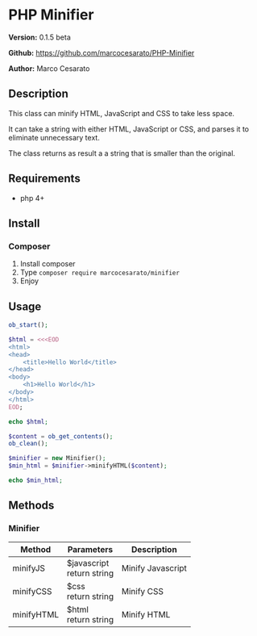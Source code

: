 # PHP Minifier

**Version:** 0.1.5 beta

**Github:** https://github.com/marcocesarato/PHP-Minifier

**Author:** Marco Cesarato

## Description

This class can minify HTML, JavaScript and CSS to take less space.

It can take a string with either HTML, JavaScript or CSS, and parses it to eliminate unnecessary text.

The class returns as result a a string that is smaller than the original.

## Requirements

- php 4+

## Install

### Composer
1. Install composer
2. Type `composer require marcocesarato/minifier`
4. Enjoy

## Usage

```php
ob_start();

$html = <<<EOD
<html>
<head>
    <title>Hello World</title>
</head>
<body>
    <h1>Hello World</h1>
</body>
</html>
EOD;

echo $html;

$content = ob_get_contents();
ob_clean();

$minifier = new Minifier();
$min_html = $minifier->minifyHTML($content);

echo $min_html;
```

## Methods

### Minifier

| Method      | Parameters                          | Description                                        |
| ----------- | ----------------------------------- | -------------------------------------------------- |
| minifyJS    |       $javascript<br>return string                              | Minify Javascript                               |
| minifyCSS      | 	  $css<br>return string | Minify CSS                           |
| minifyHTML      |   $html<br>return string  | Minify HTML |